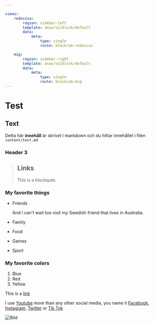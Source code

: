 ```yaml
---

views:
    redovisa:
        region: sidebar-left
        template: anax/v2/block/default
        data:
            meta:
                type: single
                route: block/om-redovisa

    mig:
        region: sidebar-right
        template: anax/v2/block/default
        data:
            meta:
                type: single
                route: block/om-mig
---
```


Test
=========
Text
---------
Detta här **innehåll** är *skrivet* i markdown och du hittar innehållet i filen `content/test.md`

### Header 3

>## Links
>
>This is a blockqute.

### My favorite things

*   Friends

    And I can't wait too visit my Swedish friend that lives in Australia.

*   Family
*   Food
*   Games
*   Sport

### My favorite colors

1.  Blue
2.  Red
3.  Yellow  

This is a [link](https://youtube.com/ "Youtube")

I use [Youtube][1] more than any other social media, you name it [Facebook][2], [Instagram][3], [Twitter][4] or [Tik Tok][5]

[1]: https://youtube.com/ "Youtube"
[2]: https://facebook.com/ "Facebook"
[3]: https://instagram.com/ "Instagram"
[4]: https://twitter.com/ "Twitter"
[5]: https://tiktok.com/ "Tik Tok"

![Bild](image/theme/vector.png?width=40% "Title")
